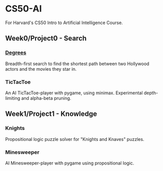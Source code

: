 # CS50-AI
For Harvard's CS50 Intro to Artificial Intelligence Course.

## Week0/Project0 - Search
### [Degrees](../blob/master/Project0/degrees)
Breadth-first search to find the shortest path between two Hollywood actors and the movies they star in.
### TicTacToe
An AI TicTacToe-player with pygame, using minimax. Experimental depth-limiting and alpha-beta pruning.

## Week1/Project1 - Knowledge
### Knights
Propositional logic puzzle solver for "Knights and Knaves" puzzles.
### Minesweeper
AI Minesweeper-player with pygame using propositional logic.
